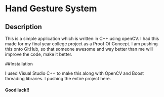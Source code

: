 # Hand Gesture System

## Description
This is a simple application which is written in C++ using openCV. I had this made for my final year college project as a Proof Of Concept. I am pushing this onto GitHub, so that someone awesome and way better than me will improve the code, make it better.

##Installation

I used Visual Studio C++ to make this along with OpenCV and Boost threading libraries. I pushing the entire project here.

#### Good luck!!